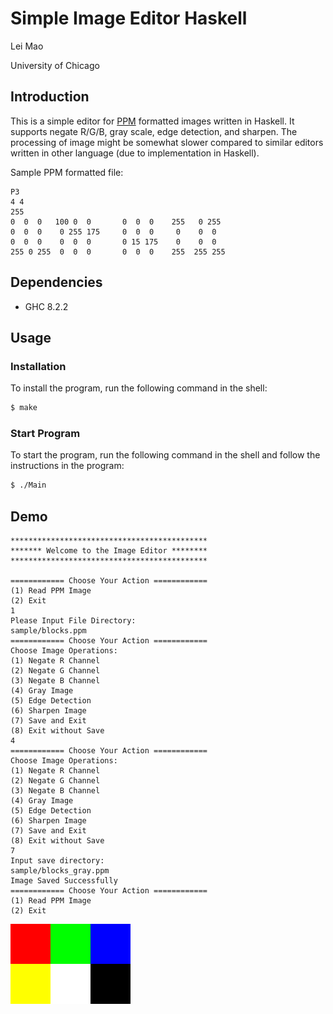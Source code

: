 # Simple Image Editor Haskell

Lei Mao

University of Chicago

## Introduction

This is a simple editor for [PPM](https://en.wikipedia.org/wiki/Netpbm_format) formatted images written in Haskell. It supports negate R/G/B, gray scale, edge detection, and sharpen. The processing of image might be somewhat slower compared to similar editors written in other language (due to implementation in Haskell).

Sample PPM formatted file:

```
P3
4 4
255
0  0  0   100 0  0       0  0  0    255   0 255
0  0  0    0 255 175     0  0  0     0    0  0
0  0  0    0  0  0       0 15 175    0    0  0
255 0 255  0  0  0       0  0  0    255  255 255
```
## Dependencies

* GHC 8.2.2


## Usage

### Installation

To install the program, run the following command in the shell:

```bash
$ make
```

### Start Program

To start the program, run the following command in the shell and follow the instructions in the program:

```bash
$ ./Main
```


## Demo

```
********************************************
******* Welcome to the Image Editor ********
********************************************

============ Choose Your Action ============
(1) Read PPM Image 
(2) Exit 
1
Please Input File Directory: 
sample/blocks.ppm
============ Choose Your Action ============
Choose Image Operations: 
(1) Negate R Channel
(2) Negate G Channel
(3) Negate B Channel
(4) Gray Image
(5) Edge Detection
(6) Sharpen Image
(7) Save and Exit
(8) Exit without Save
4
============ Choose Your Action ============
Choose Image Operations: 
(1) Negate R Channel
(2) Negate G Channel
(3) Negate B Channel
(4) Gray Image
(5) Edge Detection
(6) Sharpen Image
(7) Save and Exit
(8) Exit without Save
7
Input save directory: 
sample/blocks_gray.ppm
Image Saved Successfully
============ Choose Your Action ============
(1) Read PPM Image 
(2) Exit 
```
![](sample/Tiny6pixel.png)